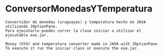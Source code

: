 # ConversorMonedasYTemperatura

	Convertidor de monedas (uruguayas) y temperatura hecho en JAVA utilizando JOptionPane. 
	Para ejecutarlo puedes correr la clase iniciar o utilizar el ejecutable exe.jar.
	
	Money (UYU) and temperature converter made in JAVA with JOptionPane.
	To execute it run the iniciar class or execute the exe.jar.
